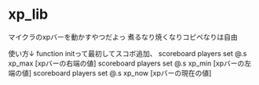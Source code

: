 # xp_lib
マイクラのxpバーを動かすやつだよっ
煮るなり焼くなりコピペなりは自由

使い方↓
function initって最初してスコボ追加、
scoreboard players set @.s xp_max [xpバーの右端の値]
scoreboard players set @.s xp_min [xpバーの左端の値]
scoreboard players set @.s xp_now [xpバーの現在の値]
